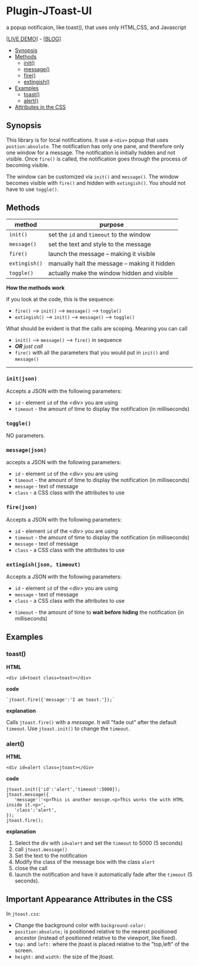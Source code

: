 # Plugin-JToast-UI
a popup notificaion, like toast(), that uses only HTML,CSS, and Javascript

[[LIVE DEMO]()] - [[BLOG]()]

- [Synopsis](#synopsis)
- [Methods](#methods)
  - [init()](#init)
  - [message()](#message)
  - [fire()](#fire)
  - [extingish()](#extingish)
- [Examples](#examples)
  - [toast()](#fire)
  - [alert()](#alert)
- [Attributes in the CSS](#attrib)

## <a name=synopsis>Synopsis</a> ##

This library is for local notifications. It use a `<div>` popup that uses `postion:absolute`. The notification has only one pane, and therefore only one window for a message. The notification is initially hidden and not visible. Once `fire()` is called, the notification goes through the process of becoming visible. 

The window can be customized via `init()` and `message()`. The window becomes visible with `fire()` and hidden with `extingish()`. You should not have to use `toggle()`.

## <a name=method>Methods</a> ##

method        |  purpose
--------------|-----------
`init()`      | set the `id` and `timeout` to the window 
`message()`   | set the text and style to the message
`fire()`      | launch the message &ndash; making it visible
`extingish()` | manually halt the message &ndash; making it hidden
`toggle()`    | actually make the window hidden and visible

**How the methods work**

If you look at the code, this is the sequence:

- `fire()` &mdash;> `init()` &mdash;> `message()` &mdash;> `toggle()`
- `extingish()` &mdash;> `init()` &mdash;> `message()` &mdash;> `toggle()`

What should be evident is that the calls are scoping. Meaning you can call

- `init()` &mdash;> `message()` &mdash;> `fire()` in sequence
- **_OR_** *just call*
- `fire()` with all the parameters that you would put in `init()` and `message()`

----
### <a name=init>`init(json)`</a> ###
Accepts a JSON with the following parameters:

- `id` - element `id` of the &lt;div&gt; you are using
- `timeout` - the amount of time to display the notification (in milliseconds)

### `toggle()` ###
NO parameters.

### <a name=message>`message(json)`</a> ###
accepts a JSON with the following parameters:

- `id` - element `id` of the &lt;div&gt; you are using
- `timeout` - the amount of time to display the notification (in milliseconds)
- `message` - text of message
- `class` - a CSS class with the attributes to use

### <a name=fire>`fire(json)`</a> ###
Accepts a JSON with the following parameters:

- `id` - element `id` of the &lt;div&gt; you are using
- `timeout` - the amount of time to display the notification (in milliseconds)
- `message` - text of message
- `class` - a CSS class with the attributes to use

### <a name=extingish>`extingish(json, timeout)`</a> ###
Accepts a JSON with the following parameters:

- `id` - element `id` of the &lt;div&gt; you are using
- `message` - text of message
- `class` - a CSS class with the attributes to use

* `timeout` - the amount of time to **wait before hiding** the notification (in milliseconds)



## <a name=examples>Examples</a> ##

### <a name=toast>toast()</a> ###

**HTML**

    <div id=toast class=toast></div>

**code**

    `jtoast.fire({'message':'I am toast.'});`

**explanation**

Calls `jtoast.fire()` with a *message*. It will "fade out" after the default `timeout`. Use `jtoast.init()` to change the `timeout`.

### <a name=alert>alert()</a> ###

**HTML**

    <div id=alert class=jtoast></div>

**code**

    jtoast.init({'id':'alert','timeout':5000});
    jtoast.message({
       'message':'<p>This is another messge.<p>This works the with HTML inside it.<p>',
       'class':'alert',
    });
    jtoast.fire();

**explanation**

1. Select the div with `id=alert` and set the `timeout` to 5000 (5 seconds)
2. call `jtoast.message()`
3. Set the text to the notification
4. Modify the class of the message box with the class `alert`
5. close the call
6. launch the notification and have it automatically fade after the `timeout` (5 seconds).

## <a name=attrib>Important Appearance Attributes in the CSS</a> ##

In `jtoast.css`:

- Change the background color with `background-color:`
- `position:absolute;` is positioned relative to the nearest positioned ancestor (instead of positioned relative to the viewport, like fixed).
- `top:` and `left:` where the jtoast is placed relative to the "top,left" of the screen.
- `height:` and `width:` the size of the jtoast.
